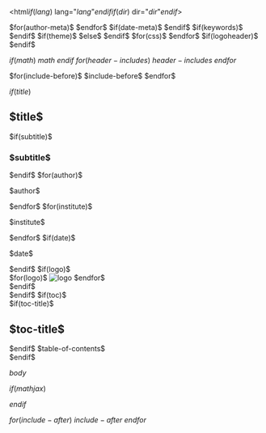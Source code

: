 <!DOCTYPE html>
<html$if(lang)$ lang="$lang$"$endif$$if(dir)$ dir="$dir$"$endif$>
<head>
  <meta charset="utf-8">
  <meta name="generator" content="pandoc">
$for(author-meta)$
  <meta name="author" content="$author-meta$">
$endfor$
$if(date-meta)$
  <meta name="dcterms.date" content="$date-meta$">
$endif$
$if(keywords)$
  <meta name="keywords" content="$for(keywords)$$keywords$$sep$, $endfor$">
$endif$
  <title>$if(title-prefix)$$title-prefix$ – $endif$$pagetitle$</title>
  <meta name="apple-mobile-web-app-capable" content="yes">
  <meta name="apple-mobile-web-app-status-bar-style" content="black-translucent">
  <meta name="viewport" content="width=device-width, initial-scale=1.0, maximum-scale=1.0, user-scalable=no, minimal-ui">
  <link rel="stylesheet" href="$revealjs-url$/dist/reset.css">
  <link rel="stylesheet" href="$revealjs-url$/dist/reveal.css">
  <style>
    .reveal .sourceCode {  /* see #7635 */
      overflow: visible;
    }
    $styles.html()$
  </style>
$if(theme)$
  <link rel="stylesheet" href="$revealjs-url$/dist/theme/$theme$.css" id="theme">
$else$
  <link rel="stylesheet" href="$revealjs-url$/dist/theme/black.css" id="theme">
$endif$
  <!-- Font awesome is required for the chalkboard plugin -->
  <script src="$revealjs-url$/font-awesome/js/all.min.js"></script>
  <link rel="stylesheet" href="$revealjs-url$/font-awesome/css/all.min.css">
  <link rel="stylesheet" href="$revealjs-url$/plugin/customcontrols/style.css">
  <link rel="stylesheet" href="$revealjs-url$/plugin/chalkboard/style.css">
$for(css)$
  <link rel="stylesheet" href="$css$"/>
$endfor$
$if(logoheader)$
  <style>
    .reveal section.slide h2 {
    background-image: url('$logoheader$');
    background-repeat: no-repeat;
    background-position: top right;
    background-size: contain;
    }
  </style>
$endif$

$if(math)$
  $math$
$endif$
$for(header-includes)$
  $header-includes$
$endfor$
</head>
<body>
$for(include-before)$
$include-before$
$endfor$
  <div class="reveal">
    <div class="slides">

$if(title)$
<section id="$idprefix$title-slide"$for(title-slide-attributes/pairs)$ $it.key$="$it.value$"$endfor$>
  <h1 class="title">$title$</h1>
$if(subtitle)$
  <h3 class="subtitle">$subtitle$</h3>
$endif$
$for(author)$
  <p class="author">$author$</p>
$endfor$
$for(institute)$
  <p class="institute">$institute$</p>
$endfor$
$if(date)$
  <p class="date">$date$</p>
$endif$
$if(logo)$
<div class="logo">
$for(logo)$
  <img class ="logo" data-src="$logo.src$" alt="logo" style="$logo.style$" />
$endfor$
</div>
$endif$

</section>
$endif$
$if(toc)$
<section id="$idprefix$TOC">
<nav role="doc-toc">
$if(toc-title)$
<h2 id="$idprefix$toc-title">$toc-title$</h2>
$endif$
$table-of-contents$
</nav>
</section>
$endif$

$body$
    </div>
  </div>

  <script src="$revealjs-url$/dist/reveal.js"></script>

  <!-- reveal.js plugins -->
  <script src="$revealjs-url$/plugin/notes/notes.js"></script>
  <script src="$revealjs-url$/plugin/search/search.js"></script>
  <script src="$revealjs-url$/plugin/zoom/zoom.js"></script>
  <script src="$revealjs-url$/plugin/chart/plugin.js"></script>
  <script src="$revealjs-url$/plugin/menu/menu.js"></script>
  <!-- Custom controls plugin is used to for opening and closing annotation modes. -->
  <script src="$revealjs-url$/plugin/customcontrols/plugin.js"></script>
  <!-- Chalkboard plugin -->
  <script src="$revealjs-url$/plugin/chalkboard/plugin.js"></script>
  <script src="$revealjs-url$/plugin/fullscreen/plugin.js"></script>
  <script src="$revealjs-url$/plugin/pdfexport/pdfexport.js"></script>

$if(mathjax)$
  <script src="$revealjs-url$/plugin/math/math.js"></script>
$endif$

  <script>

      // Full list of configuration options available at:
      // https://revealjs.com/config/
      Reveal.initialize({
        // Shortcut for toggling between screen and PDF mode
	      pdfExportShortcut: 'E',

        // Separate fragments in pdf export
        pdfSeparateFragments: false,

        //Duration for elapsed time bar
$if(duration)$
        allottedTime: $duration$ * 60 * 1000,
$endif$
        // Display controls in the bottom right corner
        controls: $controls$,

        // Help the user learn the controls by providing hints, for example by
        // bouncing the down arrow when they first encounter a vertical slide
        controlsTutorial: $controlsTutorial$,

        // Determines where controls appear, "edges" or "bottom-right"
        controlsLayout: '$controlsLayout$',

        // Visibility rule for backwards navigation arrows; "faded", "hidden"
        // or "visible"
        controlsBackArrows: '$controlsBackArrows$',

        // Display a presentation progress bar
        progress: $progress$,

        // Display the page number of the current slide
        slideNumber: $slideNumber$,
        slideNumber: "c/t",

        // 'all', 'print', or 'speaker'
        showSlideNumber: '$showSlideNumber$',

        // Add the current slide number to the URL hash so that reloading the
        // page/copying the URL will return you to the same slide
        hash: $hash$,

        // Start with 1 for the hash rather than 0
        hashOneBasedIndex: $hashOneBasedIndex$,

        // Flags if we should monitor the hash and change slides accordingly
        respondToHashChanges: $respondToHashChanges$,

        // Push each slide change to the browser history
        history: $history$,

        // Enable keyboard shortcuts for navigation
        keyboard: $keyboard$,

        // Enable the slide overview mode
        overview: $overview$,

        // Disables the default reveal.js slide layout (scaling and centering)
        // so that you can use custom CSS layout
        disableLayout: $disableLayout$,

        // Vertical centering of slides
        center: $center$,

        // Enables touch navigation on devices with touch input
        touch: $touch$,

        // Loop the presentation
        loop: $loop$,

        // Change the presentation direction to be RTL
        rtl: $rtl$,

        // see https://revealjs.com/vertical-slides/#navigation-mode
        navigationMode: '$navigationMode$',

        // Randomizes the order of slides each time the presentation loads
        shuffle: $shuffle$,

        // Turns fragments on and off globally
        fragments: $fragments$,

        // Flags whether to include the current fragment in the URL,
        // so that reloading brings you to the same fragment position
        fragmentInURL: $fragmentInURL$,

        // Flags if the presentation is running in an embedded mode,
        // i.e. contained within a limited portion of the screen
        embedded: $embedded$,

        // Flags if we should show a help overlay when the questionmark
        // key is pressed
        help: $help$,

        // Flags if it should be possible to pause the presentation (blackout)
        pause: $pause$,

        // Flags if speaker notes should be visible to all viewers
        showNotes: $showNotes$,

        // Global override for autoplaying embedded media (null/true/false)
        autoPlayMedia: $autoPlayMedia$,

        // Global override for preloading lazy-loaded iframes (null/true/false)
        preloadIframes: $preloadIframes$,

        // Number of milliseconds between automatically proceeding to the
        // next slide, disabled when set to 0, this value can be overwritten
        // by using a data-autoslide attribute on your slides
        autoSlide: $autoSlide$,

        // Stop auto-sliding after user input
        autoSlideStoppable: $autoSlideStoppable$,

        // Use this method for navigation when auto-sliding
        autoSlideMethod: $autoSlideMethod$,

        // Specify the average time in seconds that you think you will spend
        // presenting each slide. This is used to show a pacing timer in the
        // speaker view
        defaultTiming: $defaultTiming$,

        // Enable slide navigation via mouse wheel
        mouseWheel: $mouseWheel$,

        // The display mode that will be used to show slides
        display: '$display$',

        // Hide cursor if inactive
        hideInactiveCursor: $hideInactiveCursor$,

        // Time before the cursor is hidden (in ms)
        hideCursorTime: $hideCursorTime$,

        // Opens links in an iframe preview overlay
        previewLinks: $previewLinks$,

        // Transition style (none/fade/slide/convex/concave/zoom)
        transition: '$transition$',

        // Transition speed (default/fast/slow)
        transitionSpeed: '$transitionSpeed$',

        // Transition style for full page slide backgrounds
        // (none/fade/slide/convex/concave/zoom)
        backgroundTransition: '$backgroundTransition$',

        // Number of slides away from the current that are visible
        viewDistance: $viewDistance$,

        // Number of slides away from the current that are visible on mobile
        // devices. It is advisable to set this to a lower number than
        // viewDistance in order to save resources.
        mobileViewDistance: $mobileViewDistance$,
$if(parallaxBackgroundImage)$

        // Parallax background image
        parallaxBackgroundImage: '$parallaxBackgroundImage/nowrap$', // e.g. "'https://s3.amazonaws.com/hakim-static/reveal-js/reveal-parallax-1.jpg'"
$else$
$if(background-image)$

       // Parallax background image
       parallaxBackgroundImage: '$background-image/nowrap$', // e.g. "'https://s3.amazonaws.com/hakim-static/reveal-js/reveal-parallax-1.jpg'"
$endif$
$endif$
$if(parallaxBackgroundSize)$

        // Parallax background size
        parallaxBackgroundSize: '$parallaxBackgroundSize/nowrap$', // CSS syntax, e.g. "2100px 900px"
$endif$
$if(parallaxBackgroundHorizontal)$

        // Amount to move parallax background (horizontal and vertical) on slide change
        // Number, e.g. 100
        parallaxBackgroundHorizontal: $parallaxBackgroundHorizontal/nowrap$,
$endif$
$if(parallaxBackgroundVertical)$

        parallaxBackgroundVertical: $parallaxBackgroundVertical/nowrap$,
$endif$
$if(width)$

        // The "normal" size of the presentation, aspect ratio will be preserved
        // when the presentation is scaled to fit different resolutions. Can be
        // specified using percentage units.
        width: $width$,
$endif$
$if(height)$

        height: $height$,
$endif$
$if(margin)$

        // Factor of the display size that should remain empty around the content
        margin: $margin$,
$endif$
$if(minScale)$

        // Bounds for smallest/largest possible scale to apply to content
        minScale: $minScale$,
$endif$
$if(maxScale)$

        maxScale: $maxScale$,
$endif$
$if(mathjax)$
        mathjax3: {
          mathjax: '$mathjaxurl$',
          tex: {
            inlineMath: [['\\(', '\\)']],
            displayMath: [['\\[','\\]']],
          },
          options: {
            skipHtmlTags: [ 'script', 'noscript', 'style', 'textarea', 'pre', 'code' ]
          },
        },
$endif$
        // reveal.js plugins
        plugins: [
$if(mathjax)$
          RevealMath.MathJax3,
$endif$
          RevealNotes,
          RevealSearch,
          RevealZoom,
          RevealChart,
          RevealChalkboard,
          RevealCustomControls,
          RevealMenu,
          RevealFullscreen,
          PdfExport,
        ],
        // customcontrols: {
        //     controls: [
        //     { icon: '<i class="fa fa-pen-square"></i>',
        //         title: 'Toggle chalkboard (B)',
        //         action: 'RevealChalkboard.toggleChalkboard();'
        //     },
        //     { icon: '<i class="fa fa-pen"></i>',
        //         title: 'Toggle notes canvas (C)',
        //         action: 'RevealChalkboard.toggleNotesCanvas();'
        //     },
        //     { icon: '<i class="fa fa-download"></i>',
        //         title: 'Download annotations (D)',
        //         action: 'RevealChalkboard.download();'
        //     }
        //     ]
        // },
        chalkboard: {
          boardmarkerWidth: 3,
          chalkWidth: 7,
          chalkEffect: 1.0,
          storage: null,
          src: null,
          readOnly: undefined,
          transition: 800,
          theme: "whiteboard",
          background: [ 'rgba(127,127,127,.1)' , path + 'img/whiteboard.png' ],
          grid: { color: 'rgb(50,50,10,0.5)', distance: 40, width: 2},
          eraser: { src: path + 'img/sponge.png', radius: 20},
          boardmarkers : [
                  { color: 'rgba(0,0,0,1)', cursor: 'url(' + path + 'img/boardmarker-black.png), auto'},
                  { color: 'rgba(30,144,255, 1)', cursor: 'url(' + path + 'img/boardmarker-blue.png), auto'},
                  { color: 'rgba(220,20,60,1)', cursor: 'url(' + path + 'img/boardmarker-red.png), auto'},
                  { color: 'rgba(50,205,50,1)', cursor: 'url(' + path + 'img/boardmarker-green.png), auto'},
          ],
          chalks: [
                  { color: 'rgba(0,0,0,1)', cursor: 'url(' + path + 'img/boardmarker-black.png), auto'},
                  { color: 'rgba(30,144,255, 1)', cursor: 'url(' + path + 'img/boardmarker-blue.png), auto'},
                  { color: 'rgba(220,20,60,1)', cursor: 'url(' + path + 'img/boardmarker-red.png), auto'},
                  { color: 'rgba(50,205,50,1)', cursor: 'url(' + path + 'img/boardmarker-green.png), auto'},
          ]
    },
    menu: {
    // Specifies which side of the presentation the menu will
    // be shown. Use 'left' or 'right'.
    side: 'left',

    // Specifies the width of the menu.
    // Can be one of the following:
    // 'normal', 'wide', 'third', 'half', 'full', or
    // any valid css length value
    width: 'normal',

    // Add slide numbers to the titles in the slide list.
    // Use 'true' or format string (same as reveal.js slide numbers)
    numbers: false,

    // Specifies which slide elements will be used for generating
    // the slide titles in the menu. The default selects the first
    // heading element found in the slide, but you can specify any
    // valid css selector and the text from the first matching
    // element will be used.
    // Note: that a section data-menu-title attribute or an element
    // with a menu-title class will take precedence over this option
    titleSelector: 'h1, h2, h3, h4, h5, h6',

    // If slides do not have a matching title, attempt to use the
    // start of the text content as the title instead
    useTextContentForMissingTitles: false,

    // Hide slides from the menu that do not have a title.
    // Set to 'true' to only list slides with titles.
    hideMissingTitles: false,

    // Adds markers to the slide titles to indicate the
    // progress through the presentation. Set to 'false'
    // to hide the markers.
    markers: true,

    // Specify custom panels to be included in the menu, by
    // providing an array of objects with 'title', 'icon'
    // properties, and either a 'src' or 'content' property.
    custom: [
      { icon: '<i class="fa-regular fa-keyboard"></i>',
        title: 'Shortcuts',
        content: '<ul><li>B: activate whiteboard</li><li>C: activate canvas</li><li>D: download annotations</li><li>E: export as PDF file</li><li>F: full screen</li><li>M: menu</li><li>S: speaker view</li><li>Esc: slides view</li><li>Ctrl + click: zoom-in/out on slide</li></ul>',
      }
    ],

    // Specifies the themes that will be available in the themes
    // menu panel. Set to 'true' to show the themes menu panel
    // with the default themes list. Alternatively, provide an
    // array to specify the themes to make available in the
    // themes menu panel, for example...
    //
    // [
    //     { name: 'Black', theme: 'dist/theme/black.css' },
    //     { name: 'White', theme: 'dist/theme/white.css' },
    //     { name: 'League', theme: 'dist/theme/league.css' },
    //     {
    //       name: 'Dark',
    //       theme: 'lib/reveal.js/dist/theme/black.css',
    //       highlightTheme: 'lib/reveal.js/plugin/highlight/monokai.css'
    //     },
    //     {
    //       name: 'Code: Zenburn',
    //       highlightTheme: 'lib/reveal.js/plugin/highlight/zenburn.css'
    //     }
    // ]
    //
    // Note: specifying highlightTheme without a theme will
    // change the code highlight theme while leaving the
    // presentation theme unchanged.
    themes: false,

    // Specifies the path to the default theme files. If your
    // presentation uses a different path to the standard reveal
    // layout then you need to provide this option, but only
    // when 'themes' is set to 'true'. If you provide your own
    // list of themes or 'themes' is set to 'false' the
    // 'themesPath' option is ignored.
    themesPath: 'dist/theme/',

    // Specifies if the transitions menu panel will be shown.
    // Set to 'true' to show the transitions menu panel with
    // the default transitions list. Alternatively, provide an
    // array to specify the transitions to make available in
    // the transitions panel, for example...
    // ['None', 'Fade', 'Slide']
    transitions: false,

    // Adds a menu button to the slides to open the menu panel.
    // Set to 'false' to hide the button.
    openButton: true,

    // If 'true' allows the slide number in the presentation to
    // open the menu panel. The reveal.js slideNumber option must
    // be displayed for this to take effect
    openSlideNumber: false,

    // If true allows the user to open and navigate the menu using
    // the keyboard. Standard keyboard interaction with reveal
    // will be disabled while the menu is open.
    keyboard: true,

    // Normally the menu will close on user actions such as
    // selecting a menu item, or clicking the presentation area.
    // If 'true', the sticky option will leave the menu open
    // until it is explicitly closed, that is, using the close
    // button or pressing the ESC or m key (when the keyboard
    // interaction option is enabled).
    sticky: false,

    // If 'true' standard menu items will be automatically opened
    // when navigating using the keyboard. Note: this only takes
    // effect when both the 'keyboard' and 'sticky' options are enabled.
    autoOpen: true,

    // If 'true' the menu will not be created until it is explicitly
    // requested by calling RevealMenu.init(). Note this will delay
    // the creation of all menu panels, including custom panels, and
    // the menu button.
    delayInit: false,

    // If 'true' the menu will be shown when the menu is initialised.
    openOnInit: false,

    // By default the menu will load it's own font-awesome library
    // icons. If your presentation needs to load a different
    // font-awesome library the 'loadIcons' option can be set to false
    // and the menu will not attempt to load the font-awesome library.
    loadIcons: false
  },
  dependencies: [
    // elapsed-time
    { src: '$revealjs-url$/plugin/elapsed-time-bar/elapsed-time-bar.js'},
    //mathjax
    // { src: '$revealjs-url$/plugin/math/math.js', async: true },
  ]
      });
    </script>
  $for(include-after)$
  $include-after$
  $endfor$
  </body>
</html>
